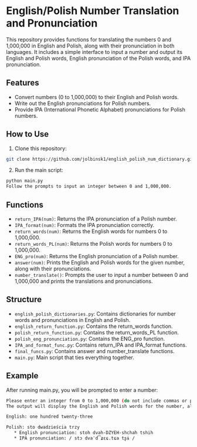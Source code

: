 # English/Polish Number Translation and Pronunciation

This repository provides functions for translating the numbers 0 and 1,000,000 in English and Polish, along with their pronunciation in both languages. It includes a simple interface to input a number and output its English and Polish words, English pronunciation of the Polish words, and IPA pronunciation.

## Features

- Convert numbers (0 to 1,000,000) to their English and Polish words.
- Write out the English pronunciations for Polish numbers.
- Provide IPA (International Phonetic Alphabet) pronunciations for Polish numbers.

## How to Use 

1) Clone this repository:
```bash
git clone https://github.com/jolbinsk1/english_polish_num_dictionary.git
```

2) Run the main script:

``` bash
python main.py
Follow the prompts to input an integer between 0 and 1,000,000.

```

## Functions

- `return_IPA(num)`: Returns the IPA pronunciation of a Polish number.
- `IPA_format(num)`: Formats the IPA pronunciation correctly.
- `return_words(num)`: Returns the English words for numbers 0 to 1,000,000.
- `return_words_PL(num)`: Returns the Polish words for numbers 0 to 1,000,000.
- `ENG_pro(num)`: Returns the English pronunciation of a Polish number.
- `answer(num)`: Prints the English and Polish words for the given number, along with their pronunciations.
- `number_translate()`: Prompts the user to input a number between 0 and 1,000,000 and prints the translations and pronunciations.

## Structure

- `english_polish_dictionaries.py`: Contains dictionaries for number words and pronunciations in English and Polish.
- `english_return_function.py`: Contains the return_words function.
- `polish_return_function.py`: Contains the return_words_PL function.
- `polish_eng_pronunciation.py`: Contains the ENG_pro function.
- `IPA_and_format_func.py`: Contains return_IPA and IPA_format functions.
- `final_funcs.py`: Contains answer and number_translate functions.
- `main.py`: Main script that ties everything together.

## Example

After running main.py, you will be prompted to enter a number:

```bash 
Please enter an integer from 0 to 1,000,000 (do not include commas or periods): 123
The output will display the English and Polish words for the number, along with their pronunciations:

English: one hundred twenty-three

Polish: sto dwadzieścia trzy
   * English pronunciation: stoh dvah-DZYEH-shchah tshih
   * IPA pronunciation: / stɔ dvaˈd͡ʑɛɕ.tɕa tʂɨ /
```
